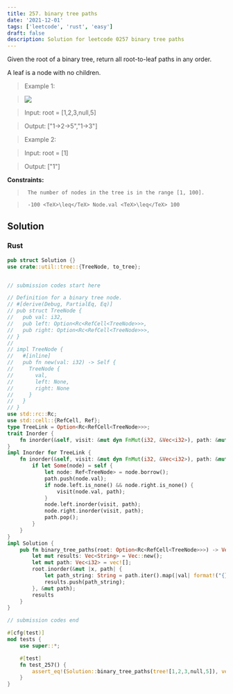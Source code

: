 ```yaml
---
title: 257. binary tree paths
date: '2021-12-01'
tags: ['leetcode', 'rust', 'easy']
draft: false
description: Solution for leetcode 0257 binary tree paths
---
```


 

  Given the root of a binary tree, return all root-to-leaf paths in any order.

  A leaf is a node with no children.

   

 >   Example 1:

 >   ![](https://assets.leetcode.com/uploads/2021/03/12/paths-tree.jpg)

 >   Input: root <TeX>=</TeX> [1,2,3,null,5]

 >   Output: ["1->2->5","1->3"]

  

 >   Example 2:

  

 >   Input: root <TeX>=</TeX> [1]

 >   Output: ["1"]

  

   

  **Constraints:**

  

 >   	The number of nodes in the tree is in the range [1, 100].

 >   	-100 <TeX>\leq</TeX> Node.val <TeX>\leq</TeX> 100


## Solution
### Rust
```rust
pub struct Solution {}
use crate::util::tree::{TreeNode, to_tree};


// submission codes start here

// Definition for a binary tree node.
// #[derive(Debug, PartialEq, Eq)]
// pub struct TreeNode {
//   pub val: i32,
//   pub left: Option<Rc<RefCell<TreeNode>>>,
//   pub right: Option<Rc<RefCell<TreeNode>>>,
// }
// 
// impl TreeNode {
//   #[inline]
//   pub fn new(val: i32) -> Self {
//     TreeNode {
//       val,
//       left: None,
//       right: None
//     }
//   }
// }
use std::rc::Rc;
use std::cell::{RefCell, Ref};
type TreeLink = Option<Rc<RefCell<TreeNode>>>;
trait Inorder {
    fn inorder(&self, visit: &mut dyn FnMut(i32, &Vec<i32>), path: &mut Vec<i32>);
}
impl Inorder for TreeLink {
    fn inorder(&self, visit: &mut dyn FnMut(i32, &Vec<i32>), path: &mut Vec<i32>) {
        if let Some(node) = self {
            let node: Ref<TreeNode> = node.borrow();
            path.push(node.val);
            if node.left.is_none() && node.right.is_none() {
                visit(node.val, path);
            }
            node.left.inorder(visit, path);
            node.right.inorder(visit, path);
            path.pop();
        }    
    }
}
impl Solution {
    pub fn binary_tree_paths(root: Option<Rc<RefCell<TreeNode>>>) -> Vec<String> {
        let mut results: Vec<String> = Vec::new();
        let mut path: Vec<i32> = vec![];
        root.inorder(&mut |x, path| {
            let path_string: String = path.iter().map(|val| format!("{}", val)).collect::<Vec<String>>().join("->");
            results.push(path_string);
        }, &mut path);
        results
    }
}

// submission codes end

#[cfg(test)]
mod tests {
    use super::*;

    #[test]
    fn test_257() {
        assert_eq!(Solution::binary_tree_paths(tree![1,2,3,null,5]), vec!["1->2->5".to_string(),"1->3".to_string()]);
    }
}

```
